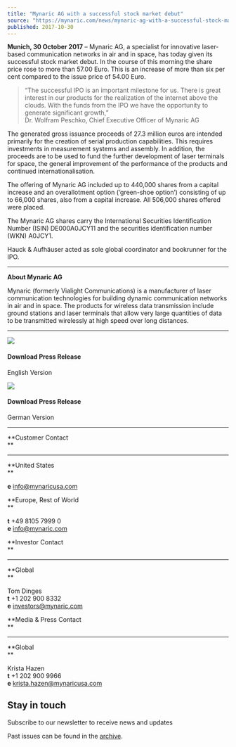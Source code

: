 ```yaml
---
title: "Mynaric AG with a successful stock market debut"
source: "https://mynaric.com/news/mynaric-ag-with-a-successful-stock-market-debut/"
published: 2017-10-30
---
```

**Munich, 30 October 2017** – Mynaric AG, a specialist for innovative laser-based communication networks in air and in space, has today given its successful stock market debut. In the course of this morning the share price rose to more than 57.00 Euro. This is an increase of more than six per cent compared to the issue price of 54.00 Euro.

> “The successful IPO is an important milestone for us. There is great interest in our products for the realization of the internet above the clouds. With the funds from the IPO we have the opportunity to generate significant growth,”  
> Dr. Wolfram Peschko, Chief Executive Officer of Mynaric AG

The generated gross issuance proceeds of 27.3 million euros are intended primarily for the creation of serial production capabilities. This requires investments in measurement systems and assembly. In addition, the proceeds are to be used to fund the further development of laser terminals for space, the general improvement of the performance of the products and continued internationalisation.

The offering of Mynaric AG included up to 440,000 shares from a capital increase and an overallotment option (‘green-shoe option’) consisting of up to 66,000 shares, also from a capital increase. All 506,000 shares offered were placed.

The Mynaric AG shares carry the International Securities Identification Number (ISIN) DE000A0JCY11 and the securities identification number (WKN) A0JCY1.

Hauck & Aufhäuser acted as sole global coordinator and bookrunner for the IPO.

---

**About Mynaric AG**

Mynaric (formerly Vialight Communications) is a manufacturer of laser communication technologies for building dynamic communication networks in air and in space. The products for wireless data transmission include ground stations and laser terminals that allow very large quantities of data to be transmitted wirelessly at high speed over long distances.

---

[![](https://mynaric.com/wp-content/uploads/2018/01/pdf-icon.svg)](https://mynaric.com/wp-content/uploads/2018/06/20171030_PR_First_Trading_Day_EN.pdf)

#### Download Press Release

English Version

[![](https://mynaric.com/wp-content/uploads/2018/01/pdf-icon.svg)](https://mynaric.com/wp-content/uploads/2018/06/20171030_PM_Erster_Handelstag_DE.pdf)

#### Download Press Release

German Version

---

**Customer Contact  
**

---

**United States  
**

**e** [info@mynaricusa.com](https://mynaric.com/news/mynaric-ag-with-a-successful-stock-market-debut/)

**Europe, Rest of World  
**

**t** +49 8105 7999 0  
**e** [info@mynaric.com](https://mynaric.com/news/mynaric-ag-with-a-successful-stock-market-debut/)

**Investor Contact  
**

---

**Global  
**

Tom Dinges  
**t** +1 202 900 8332  
**e** [investors@mynaric.com](https://mynaric.com/news/mynaric-ag-with-a-successful-stock-market-debut/)

**Media & Press Contact  
**

---

**Global  
**

Krista Hazen  
**t** +1 202 900 9966  
**e** [krista.hazen@mynaricusa.com](https://mynaric.com/news/mynaric-ag-with-a-successful-stock-market-debut/)

## Stay in touch

Subscribe to our newsletter to receive news and updates

Past issues can be found in the [archive](https://us17.campaign-archive.com/home/?u=7b919ac48d490499a79acff9f&id=aaebe0d6df).